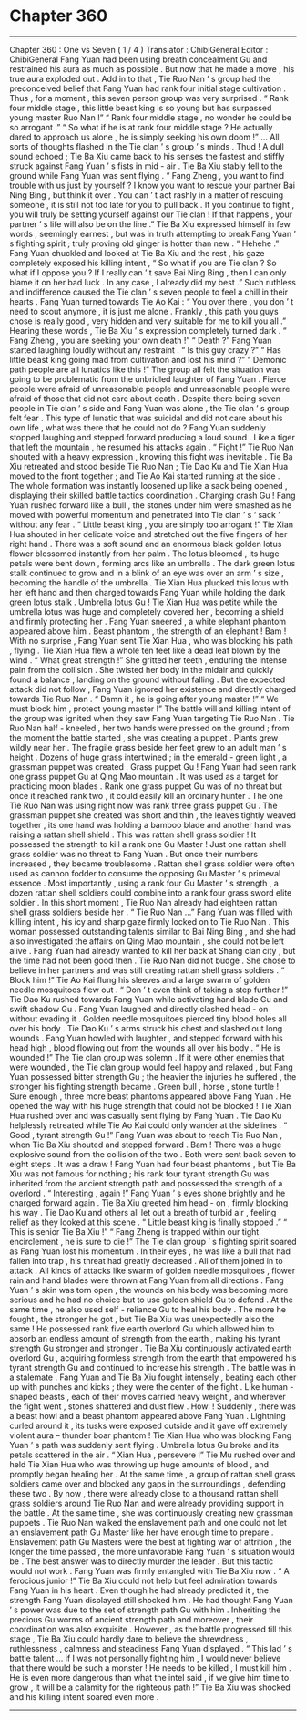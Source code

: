 
# Chapter 360


---

Chapter 360 : One vs Seven ( 1 / 4 )
Translator :
ChibiGeneral
Editor :
ChibiGeneral
Fang Yuan had been using breath concealment Gu and restrained his aura as much as possible . But now that he made a move , his true aura exploded out .
Add in to that , Tie Ruo Nan ’ s group had the preconceived belief that Fang Yuan had rank four initial stage cultivation . Thus , for a moment , this seven person group was very surprised .
“ Rank four middle stage , this little beast king is so young but has surpassed young master Ruo Nan !”
“ Rank four middle stage , no wonder he could be so arrogant .”
“ So what if he is at rank four middle stage ? He actually dared to approach us alone , he is simply seeking his own doom !”
…
All sorts of thoughts flashed in the Tie clan ’ s group ’ s minds .
Thud !
A dull sound echoed ; Tie Ba Xiu came back to his senses the fastest and stiffly struck against Fang Yuan ’ s fists in mid - air .
Tie Ba Xiu stably fell to the ground while Fang Yuan was sent flying .
“ Fang Zheng , you want to find trouble with us just by yourself ? I know you want to rescue your partner Bai Ning Bing , but think it over . You can ’ t act rashly in a matter of rescuing someone , it is still not too late for you to pull back . If you continue to fight , you will truly be setting yourself against our Tie clan ! If that happens , your partner ’ s life will also be on the line .” Tie Ba Xiu expressed himself in few words , seemingly earnest , but was in truth attempting to break Fang Yuan ’ s fighting spirit ; truly proving old ginger is hotter than new .
“ Hehehe .” Fang Yuan chuckled and looked at Tie Ba Xiu and the rest , his gaze completely exposed his killing intent , “ So what if you are Tie clan ? So what if I oppose you ? If I really can ’ t save Bai Ning Bing , then I can only blame it on her bad luck . In any case , I already did my best .”
Such ruthless and indifference caused the Tie clan ’ s seven people to feel a chill in their hearts .
Fang Yuan turned towards Tie Ao Kai : “ You over there , you don ’ t need to scout anymore , it is just me alone . Frankly , this path you guys chose is really good , very hidden and very suitable for me to kill you all .”
Hearing these words , Tie Ba Xiu ’ s expression completely turned dark .
“ Fang Zheng , you are seeking your own death !”
“ Death ?” Fang Yuan started laughing loudly without any restraint .
“ Is this guy crazy ?”
“ Has little beast king going mad from cultivation and lost his mind ?”
“ Demonic path people are all lunatics like this !”
The group all felt the situation was going to be problematic from the unbridled laughter of Fang Yuan .
Fierce people were afraid of unreasonable people and unreasonable people were afraid of those that did not care about death . Despite there being seven people in Tie clan ’ s side and Fang Yuan was alone , the Tie clan ’ s group felt fear .
This type of lunatic that was suicidal and did not care about his own life , what was there that he could not do ?
Fang Yuan suddenly stopped laughing and stepped forward producing a loud sound . Like a tiger that left the mountain , he resumed his attacks again .
“ Fight !” Tie Ruo Nan shouted with a heavy expression , knowing this fight was inevitable .
Tie Ba Xiu retreated and stood beside Tie Ruo Nan ; Tie Dao Ku and Tie Xian Hua moved to the front together ; and Tie Ao Kai started running at the side .
The whole formation was instantly loosened up like a sack being opened , displaying their skilled battle tactics coordination .
Charging crash Gu !
Fang Yuan rushed forward like a bull , the stones under him were smashed as he moved with powerful momentum and penetrated into Tie clan ’ s ‘ sack ’ without any fear .
“ Little beast king , you are simply too arrogant !” Tie Xian Hua shouted in her delicate voice and stretched out the five fingers of her right hand .
There was a soft sound and an enormous black golden lotus flower blossomed instantly from her palm .
The lotus bloomed , its huge petals were bent down , forming arcs like an umbrella . The dark green lotus stalk continued to grow and in a blink of an eye was over an arm ’ s size , becoming the handle of the umbrella .
Tie Xian Hua plucked this lotus with her left hand and then charged towards Fang Yuan while holding the dark green lotus stalk .
Umbrella lotus Gu !
Tie Xian Hua was petite while the umbrella lotus was huge and completely covered her , becoming a shield and firmly protecting her .
Fang Yuan sneered , a white elephant phantom appeared above him .
Beast phantom , the strength of an elephant !
Bam !
With no surprise , Fang Yuan sent Tie Xian Hua , who was blocking his path , flying .
Tie Xian Hua flew a whole ten feet like a dead leaf blown by the wind .
“ What great strength !” She gritted her teeth , enduring the intense pain from the collision . She twisted her body in the midair and quickly found a balance , landing on the ground without falling .
But the expected attack did not follow , Fang Yuan ignored her existence and directly charged towards Tie Ruo Nan .
“ Damn it , he is going after young master !”
“ We must block him , protect young master !”
The battle will and killing intent of the group was ignited when they saw Fang Yuan targeting Tie Ruo Nan .
Tie Ruo Nan half - kneeled , her two hands were pressed on the ground ; from the moment the battle started , she was creating a puppet .
Plants grew wildly near her .
The fragile grass beside her feet grew to an adult man ’ s height . Dozens of huge grass intertwined ; in the emerald - green light , a grassman puppet was created .
Grass puppet Gu !
Fang Yuan had seen rank one grass puppet Gu at Qing Mao mountain . It was used as a target for practicing moon blades .
Rank one grass puppet Gu was of no threat but once it reached rank two , it could easily kill an ordinary hunter . The one Tie Ruo Nan was using right now was rank three grass puppet Gu .
The grassman puppet she created was short and thin , the leaves tightly weaved together , its one hand was holding a bamboo blade and another hand was raising a rattan shell shield .
This was rattan shell grass soldier ! It possessed the strength to kill a rank one Gu Master !
Just one rattan shell grass soldier was no threat to Fang Yuan . But once their numbers increased , they became troublesome .
Rattan shell grass soldier were often used as cannon fodder to consume the opposing Gu Master ’ s primeval essence . Most importantly , using a rank four Gu Master ’ s strength , a dozen rattan shell soldiers could combine into a rank four grass sword elite soldier .
In this short moment , Tie Ruo Nan already had eighteen rattan shell grass soldiers beside her .
“ Tie Ruo Nan …” Fang Yuan was filled with killing intent , his icy and sharp gaze firmly locked on to Tie Ruo Nan .
This woman possessed outstanding talents similar to Bai Ning Bing , and she had also investigated the affairs on Qing Mao mountain , she could not be left alive . Fang Yuan had already wanted to kill her back at Shang clan city , but the time had not been good then .
Tie Ruo Nan did not budge . She chose to believe in her partners and was still creating rattan shell grass soldiers .
“ Block him !”
Tie Ao Kai flung his sleeves and a large swarm of golden needle mosquitoes flew out .
“ Don ’ t even think of taking a step further !”
Tie Dao Ku rushed towards Fang Yuan while activating hand blade Gu and swift shadow Gu .
Fang Yuan laughed and directly clashed head - on without evading it .
Golden needle mosquitoes pierced tiny blood holes all over his body . Tie Dao Ku ’ s arms struck his chest and slashed out long wounds .
Fang Yuan howled with laughter , and stepped forward with his head high , blood flowing out from the wounds all over his body .
“ He is wounded !” The Tie clan group was solemn .
If it were other enemies that were wounded , the Tie clan group would feel happy and relaxed , but Fang Yuan possessed bitter strength Gu ; the heavier the injuries he suffered , the stronger his fighting strength became .
Green bull , horse , stone turtle !
Sure enough , three more beast phantoms appeared above Fang Yuan .
He opened the way with his huge strength that could not be blocked !
Tie Xian Hua rushed over and was casually sent flying by Fang Yuan . Tie Dao Ku helplessly retreated while Tie Ao Kai could only wander at the sidelines .
“ Good , tyrant strength Gu !” Fang Yuan was about to reach Tie Ruo Nan , when Tie Ba Xiu shouted and stepped forward .
Bam !
There was a huge explosive sound from the collision of the two . Both were sent back seven to eight steps .
It was a draw !
Fang Yuan had four beast phantoms , but Tie Ba Xiu was not famous for nothing ; his rank four tyrant strength Gu was inherited from the ancient strength path and possessed the strength of a overlord .
“ Interesting , again !” Fang Yuan ’ s eyes shone brightly and he charged forward again .
Tie Ba Xiu greeted him head - on , firmly blocking his way .
Tie Dao Ku and others all let out a breath of turbid air , feeling relief as they looked at this scene .
“ Little beast king is finally stopped .”
“ This is senior Tie Ba Xiu !”
“ Fang Zheng is trapped within our tight encirclement , he is sure to die !”
The Tie clan group ’ s fighting spirit soared as Fang Yuan lost his momentum . In their eyes , he was like a bull that had fallen into trap , his threat had greatly decreased .
All of them joined in to attack .
All kinds of attacks like swarm of golden needle mosquitoes , flower rain and hand blades were thrown at Fang Yuan from all directions .
Fang Yuan ’ s skin was torn open , the wounds on his body was becoming more serious and he had no choice but to use golden shield Gu to defend . At the same time , he also used self - reliance Gu to heal his body .
The more he fought , the stronger he got , but Tie Ba Xiu was unexpectedly also the same !
He possessed rank five earth overlord Gu which allowed him to absorb an endless amount of strength from the earth , making his tyrant strength Gu stronger and stronger .
Tie Ba Xiu continuously activated earth overlord Gu , acquiring formless strength from the earth that empowered his tyrant strength Gu and continued to increase his strength .
The battle was in a stalemate .
Fang Yuan and Tie Ba Xiu fought intensely , beating each other up with punches and kicks ; they were the center of the fight . Like human - shaped beasts , each of their moves carried heavy weight , and wherever the fight went , stones shattered and dust flew .
Howl !
Suddenly , there was a beast howl and a beast phantom appeared above Fang Yuan .
Lightning curled around it , its tusks were exposed outside and it gave off extremely violent aura – thunder boar phantom !
Tie Xian Hua who was blocking Fang Yuan ’ s path was suddenly sent flying .
Umbrella lotus Gu broke and its petals scattered in the air .
“ Xian Hua , persevere !” Tie Mu rushed over and held Tie Xian Hua who was throwing up huge amounts of blood , and promptly began healing her .
At the same time , a group of rattan shell grass soldiers came over and blocked any gaps in the surroundings , defending these two .
By now , there were already close to a thousand rattan shell grass soldiers around Tie Ruo Nan and were already providing support in the battle . At the same time , she was continuously creating new grassman puppets .
Tie Ruo Nan walked the enslavement path and one could not let an enslavement path Gu Master like her have enough time to prepare .
Enslavement path Gu Masters were the best at fighting war of attrition , the longer the time passed , the more unfavorable Fang Yuan ’ s situation would be . The best answer was to directly murder the leader .
But this tactic would not work .
Fang Yuan was firmly entangled with Tie Ba Xiu now .
“ A ferocious junior !” Tie Ba Xiu could not help but feel admiration towards Fang Yuan in his heart .
Even though he had already predicted it , the strength Fang Yuan displayed still shocked him .
He had thought Fang Yuan ’ s power was due to the set of strength path Gu with him . Inheriting the precious Gu worms of ancient strength path and moreover , their coordination was also exquisite .
However , as the battle progressed till this stage , Tie Ba Xiu could hardly dare to believe the shrewdness , ruthlessness , calmness and steadiness Fang Yuan displayed .
“ This lad ’ s battle talent … if I was not personally fighting him , I would never believe that there would be such a monster ! He needs to be killed , I must kill him . He is even more dangerous than what the intel said , if we give him time to grow , it will be a calamity for the righteous path !” Tie Ba Xiu was shocked and his killing intent soared even more .

---

